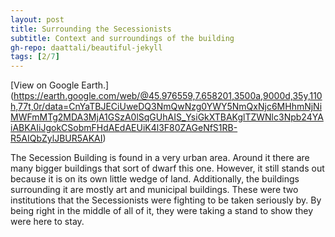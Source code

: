 ```yaml
---
layout: post
title: Surrounding the Secessionists
subtitle: Context and surroundings of the building
gh-repo: daattali/beautiful-jekyll
tags: [2/7]
---
```


[View on Google Earth.] (https://earth.google.com/web/@45.976559,7.658201,3500a,9000d,35y,110h,77t,0r/data=CnYaTBJECiUweDQ3NmQwNzg0YWY5NmQxNjc6MHhmNjNiMWFmMTg2MDA3MjA1GSzA0lSqGUhAIS_YsiGkXTBAKglTZWNlc3Npb24YAiABKAIiJgokCSobmFHdAEdAEUiK4l3F80ZAGeNfS1RB-R5AIQbZylJBUR5AKAI)

The Secession Building is found in a very urban area. Around it there are many bigger buildings that sort of dwarf this one. 
However, it still stands out because it is on its own little wedge of land. 
Additionally, the buildings surrounding it are mostly art and municipal buildings. These were two institutions that the Secessionists 
were fighting to be taken seriously by. By being right in the middle of all of it, they were taking a stand to show they were here to stay.

